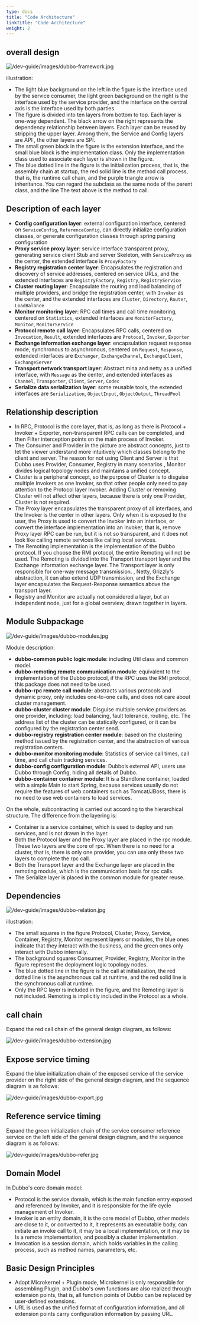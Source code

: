 ```yaml
---
type: docs
title: "Code Architecture"
linkTitle: "Code Architecture"
weight: 2
---
```



## overall design

![/dev-guide/images/dubbo-framework.jpg](/imgs/dev/dubbo-framework.jpg)

illustration:

* The light blue background on the left in the figure is the interface used by the service consumer, the light green background on the right is the interface used by the service provider, and the interface on the central axis is the interface used by both parties.
* The figure is divided into ten layers from bottom to top. Each layer is one-way dependent. The black arrow on the right represents the dependency relationship between layers. Each layer can be reused by stripping the upper layer. Among them, the Service and Config layers are API , the other layers are SPI.
* The small green block in the figure is the extension interface, and the small blue block is the implementation class. Only the implementation class used to associate each layer is shown in the figure.
* The blue dotted line in the figure is the initialization process, that is, the assembly chain at startup, the red solid line is the method call process, that is, the runtime call chain, and the purple triangle arrow is inheritance. You can regard the subclass as the same node of the parent class, and the line The text above is the method to call.

## Description of each layer

* **Config configuration layer**: external configuration interface, centered on `ServiceConfig`, `ReferenceConfig`, can directly initialize configuration classes, or generate configuration classes through spring parsing configuration
* **Proxy service proxy layer**: service interface transparent proxy, generating service client Stub and server Skeleton, with `ServiceProxy` as the center, the extended interface is `ProxyFactory`
* **Registry registration center layer**: Encapsulates the registration and discovery of service addresses, centered on service URLs, and the extended interfaces are `RegistryFactory`, `Registry`, `RegistryService`
* **Cluster routing layer**: Encapsulate the routing and load balancing of multiple providers, and bridge the registration center, with `Invoker` as the center, and the extended interfaces are `Cluster`, `Directory`, `Router`, `LoadBalance`
* **Monitor monitoring layer**: RPC call times and call time monitoring, centered on `Statistics`, extended interfaces are `MonitorFactory`, `Monitor`, `MonitorService`
* **Protocol remote call layer**: Encapsulates RPC calls, centered on `Invocation`, `Result`, extended interfaces are `Protocol`, `Invoker`, `Exporter`
* **Exchange information exchange layer**: encapsulation request response mode, synchronous to asynchronous, centered on `Request`, `Response`, extended interfaces are `Exchanger`, `ExchangeChannel`, `ExchangeClient`, `ExchangeServer`
* **Transport network transport layer**: Abstract mina and netty as a unified interface, with `Message` as the center, and extended interfaces as `Channel`, `Transporter`, `Client`, `Server`, `Codec`
* **Serialize data serialization layer**: some reusable tools, the extended interfaces are `Serialization`, `ObjectInput`, `ObjectOutput`, `ThreadPool`

## Relationship description

* In RPC, Protocol is the core layer, that is, as long as there is Protocol + Invoker + Exporter, non-transparent RPC calls can be completed, and then Filter interception points on the main process of Invoker.
* The Consumer and Provider in the picture are abstract concepts, just to let the viewer understand more intuitively which classes belong to the client and server. The reason for not using Client and Server is that Dubbo uses Provider, Consumer, Registry in many scenarios , Monitor divides logical topology nodes and maintains a unified concept.
* Cluster is a peripheral concept, so the purpose of Cluster is to disguise multiple Invokers as one Invoker, so that other people only need to pay attention to the Protocol layer Invoker. Adding Cluster or removing Cluster will not affect other layers, because there is only one Provider, Cluster is not required.
* The Proxy layer encapsulates the transparent proxy of all interfaces, and the Invoker is the center in other layers. Only when it is exposed to the user, the Proxy is used to convert the Invoker into an interface, or convert the interface implementation into an Invoker, that is, remove Proxy layer RPC can be run, but it is not so transparent, and it does not look like calling remote services like calling local services.
* The Remoting implementation is the implementation of the Dubbo protocol. If you choose the RMI protocol, the entire Remoting will not be used. The Remoting is divided into the Transport transport layer and the Exchange information exchange layer. The Transport layer is only responsible for one-way message transmission. , Netty, Grizzly's abstraction, it can also extend UDP transmission, and the Exchange layer encapsulates the Request-Response semantics above the transport layer.
* Registry and Monitor are actually not considered a layer, but an independent node, just for a global overview, drawn together in layers.

## Module Subpackage

![/dev-guide/images/dubbo-modules.jpg](/imgs/dev/dubbo-modules.jpg)

Module description:

* **dubbo-common public logic module**: including Util class and common model.
* **dubbo-remoting remote communication module**: equivalent to the implementation of the Dubbo protocol, if the RPC uses the RMI protocol, this package does not need to be used.
* **dubbo-rpc remote call module**: abstracts various protocols and dynamic proxy, only includes one-to-one calls, and does not care about cluster management.
* **dubbo-cluster cluster module**: Disguise multiple service providers as one provider, including: load balancing, fault tolerance, routing, etc. The address list of the cluster can be statically configured, or it can be configured by the registration center send.
* **dubbo-registry registration center module**: based on the clustering method issued by the registration center, and the abstraction of various registration centers.
* **dubbo-monitor monitoring module**: Statistics of service call times, call time, and call chain tracking services.
* **dubbo-config configuration module**: Dubbo’s external API, users use Dubbo through Config, hiding all details of Dubbo.
* **dubbo-container container module**: It is a Standlone container, loaded with a simple Main to start Spring, because services usually do not require the features of web containers such as Tomcat/JBoss, there is no need to use web containers to load services.

On the whole, subcontracting is carried out according to the hierarchical structure. The difference from the layering is:

* Container is a service container, which is used to deploy and run services, and is not drawn in the layer.
* Both the Protocol layer and the Proxy layer are placed in the rpc module. These two layers are the core of rpc. When there is no need for a cluster, that is, there is only one provider, you can use only these two layers to complete the rpc call.
* Both the Transport layer and the Exchange layer are placed in the remoting module, which is the communication basis for rpc calls.
* The Serialize layer is placed in the common module for greater reuse.

## Dependencies

![/dev-guide/images/dubbo-relation.jpg](/imgs/dev/dubbo-relation.jpg)

illustration:

* The small squares in the figure Protocol, Cluster, Proxy, Service, Container, Registry, Monitor represent layers or modules, the blue ones indicate that they interact with the business, and the green ones only interact with Dubbo internally.
* The background squares Consumer, Provider, Registry, Monitor in the figure represent the deployment logic topology nodes.
* The blue dotted line in the figure is the call at initialization, the red dotted line is the asynchronous call at runtime, and the red solid line is the synchronous call at runtime.
* Only the RPC layer is included in the figure, and the Remoting layer is not included. Remoting is implicitly included in the Protocol as a whole.

## call chain

Expand the red call chain of the general design diagram, as follows:

![/dev-guide/images/dubbo-extension.jpg](/imgs/dev/dubbo-extension.jpg)

## Expose service timing

Expand the blue initialization chain of the exposed service of the service provider on the right side of the general design diagram, and the sequence diagram is as follows:

![/dev-guide/images/dubbo-export.jpg](/imgs/dev/dubbo-export.jpg)

## Reference service timing

Expand the green initialization chain of the service consumer reference service on the left side of the general design diagram, and the sequence diagram is as follows:

![/dev-guide/images/dubbo-refer.jpg](/imgs/dev/dubbo-refer.jpg)

## Domain Model

In Dubbo's core domain model:

* Protocol is the service domain, which is the main function entry exposed and referenced by Invoker, and it is responsible for the life cycle management of Invoker.
* Invoker is an entity domain, it is the core model of Dubbo, other models are close to it, or converted to it, it represents an executable body, can initiate an invoke call to it, it may be a local implementation, or it may be Is a remote implementation, and possibly a cluster implementation.
* Invocation is a session domain, which holds variables in the calling process, such as method names, parameters, etc.

## Basic Design Principles

* Adopt Microkernel + Plugin mode, Microkernel is only responsible for assembling Plugin, and Dubbo's own functions are also realized through extension points, that is, all function points of Dubbo can be replaced by user-defined extensions.
* URL is used as the unified format of configuration information, and all extension points carry configuration information by passing URL.